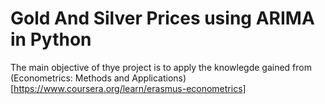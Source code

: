 # Gold And Silver Prices using ARIMA in Python

The main objective of thye project is to apply the knowlegde gained from (Econometrics: Methods and Applications)[https://www.coursera.org/learn/erasmus-econometrics]
